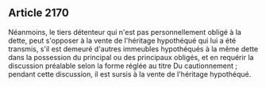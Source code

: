 Article 2170
----
Néanmoins, le tiers détenteur qui n'est pas personnellement obligé à la dette,
peut s'opposer à la vente de l'héritage hypothéqué qui lui a été transmis, s'il
est demeuré d'autres immeubles hypothéqués à la même dette dans la possession du
principal ou des principaux obligés, et en requérir la discussion préalable
selon la forme réglée au titre Du cautionnement ; pendant cette discussion, il
est sursis à la vente de l'héritage hypothéqué.
